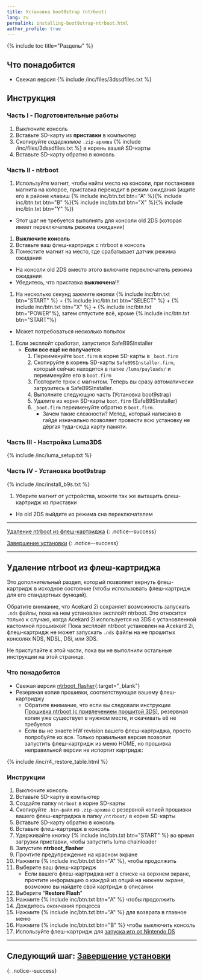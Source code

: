 ```yaml
---
title: Установка boot9strap (ntrboot)
lang: ru
permalink: installing-boot9strap-ntrboot.html
author_profile: true
---
```


{% include toc title="Разделы" %}

## Что понадобится

* Свежая версия {% include /inc/files/3dssdfiles.txt %}

## Инструкция

### Часть I - Подготовительные работы

1. Выключите консоль
1. Вставьте SD-карту из **приставки** в компьютер
1. Скопируйте _содержимое_ `.zip-архива` {% include /inc/files/3dssdfiles.txt %} в корень вашей SD-карты
1. Вставьте SD-карту обратно в консоль

### Часть II - ntrboot

1. Используйте магнит, чтобы найти место на консоли, при постановке магнита на которое, приставка переходит в режим ожидания (ищите его в районе клавиш {% include inc/btn.txt btn="A" %}{% include inc/btn.txt btn="B" %}{% include inc/btn.txt btn="X" %}{% include inc/btn.txt btn="Y" %})
  + Этот шаг не требуется выполнять для консоли old 2DS (которая имеет переключатель режима ожидания)
1. **Выключите консоль**
1. Вставьте ваш флеш-картридж с ntrboot в консоль
1. Поместите магнит на место, где срабатывает датчик режима ожидания
  + На консоли old 2DS вместо этого включите переключатель режима ожидания
  + Убедитесь, что приставка **выключена**!!!
1. На несколько секунд зажмите кнопки {% include inc/btn.txt btn="START" %} + {% include inc/btn.txt btn="SELECT" %} + {% include inc/btn.txt btn="X" %} + {% include inc/btn.txt btn="POWER"%}, затем отпустите всё, кроме {% include inc/btn.txt btn="START"%}
  + Может потребоваться несколько попыток
1. Если эксплойт сработал, запустится SafeB9SInstaller
	+ **Если все ещё не получается:** 
		1. Переименуйте `boot.firm` в корне SD-карты в `_boot.firm`
		1. Скопируйте в корень SD-карты `SafeB9SInstaller.firm`, который сейчас находится в папке `/luma/payloads/` и переименуйте его в `boot.firm`
		1. Повторите трюк с магнитом. Теперь вы сразу автоматически загрузитесь в SafeB9SInstaller.
		1. Выполните следующую часть (Установка boot9strap)
		1. Удалите из корня SD-карты `boot.firm` (SafeB9SInstaller)
		1. `_boot.firm` переименуйте обратно в `boot.firm`.
			+ Зачем такие сложности? Метод, который написано в гайде изначально позволяет провести всю установку не дёргая туда-сюда карту памяти. 

### Часть III - Настройка Luma3DS

{% include /inc/luma_setup.txt %}
			
### Часть IV - Установка boot9strap

{% include /inc/install_b9s.txt %}
1. Уберите магнит от устройства, можете так же вытащить флеш-картридж из приставки
  * На old 2DS выйдите из режима сна переключателем

___

[Удаление ntrboot из флеш-картриджа](#удаление-ntrboot-из-флеш-картриджа)
{: .notice--success}

[Завершение установки](finalizing-setup)
{: .notice--success}

___

## Удаление ntrboot из флеш-картриджа

Это дополнительный раздел, который позволяет вернуть флеш-картридж в исходное состояние (чтобы использовать флеш-картридж для его стандартных функций).

Обратите внимание, что Acekard 2i сохраняет возможность запускать `.nds` файлы, пока на нем установлен эксплойт ntrboot. Это относится только к случаю, когда Acekard 2i используется на 3DS с установленной кастомной прошивкой! Пока эксплойт ntrboot установлен на Acekard 2i, флеш-картридж не может запускать `.nds` файлы на не прошитых консолях NDS, NDSL, DSi, или 3DS.

Не приступайте к этой части, пока вы не выполнили остальные инструкции на этой странице.

### Что понадобится

* Свежая версия [ntrboot_flasher](https://github.com/ntrteam/ntrboot_flasher/releases/latest){:target="_blank"}
* Резервная копия прошивки, соответствующая вашему флеш-картриджу 
  + Обратите внимание, что если вы следовали инструкции [Прошивка ntrboot (с привлечением прошитой 3DS)](https://3ds.customfw.xyz/flashing-ntrboot-3ds-multi-system), резервная копия уже существует в нужном месте, и скачивать её не требуется
  + Если вы не знаете HW revision вашего флеш-картриджа, просто попробуйте их все. Только правильная версия позволит запустить флеш-картридж из меню HOME, но прошивка неправильной версии не испортит картридж:
   
{% include /inc/r4_restore_table.html %}
   
### Инструкции

1. Выключите консоль
1. Вставьте SD-карту в компьютер
1. Создайте папку `ntrboot` в корне SD-карты
1. Скопируйте `.bin-файл` из `.zip-архива` с резервной копией прошивки вашего флеш-картриджа в папку `/ntrboot/` в корне SD-карты
1. Вставьте SD-карту обратно в консоль
1. Вставьте флеш-картридж в консоль
1. Удерживайте кнопку {% include inc/btn.txt btn="START" %} во время загрузки приставки, чтобы запустить luma chainloader
1. Запустите **ntrboot_flasher**
1. Прочтите предупреждение на красном экране
1. Нажмите {% include inc/btn.txt btn="A" %}, чтобы продолжить
1. Выберите ваш флеш-картридж
	+ Если вашего флеш-картриджа нет в списке на верхнем экране, прочтите информацию о каждой из опций на нижнем экране, возможно вы найдете свой картридж в описании
1. Выберите "**Restore Flash**"
1. Нажмите {% include inc/btn.txt btn="A" %} чтобы продолжить
1. Дождитесь окончания процесса
1. Нажмите {% include inc/btn.txt btn="A" %} для возврата в главное меню
1. Нажмите {% include inc/btn.txt btn="B" %} чтобы выключить консоль
1. Используйте флеш-картридж для [запуска игр от Nintendo DS](r4#%D0%97%D0%B0%D0%BF%D1%83%D1%81%D0%BA-%D0%B8%D0%B3%D1%80-%D0%BE%D1%82-nintendo-ds-%D1%81-%D0%BF%D0%BE%D0%BC%D0%BE%D1%89%D1%8C%D1%8E-%D0%BA%D0%B0%D1%80%D1%82%D1%80%D0%B8%D0%B4%D0%B6%D0%B0)

___

## Следующий шаг: [Завершение установки](finalizing-setup)
{: .notice--success}